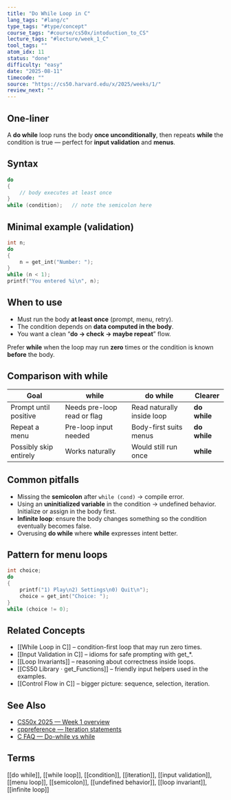 ```yaml
---
title: "Do While Loop in C"  
lang_tags: "#lang/c"
type_tags: "#type/concept"
course_tags: "#course/cs50x/intoduction_to_CS"
lecture_tags: "#lecture/week_1_C"
tool_tags: ""
atom_idx: 11
status: "done"
difficulty: "easy"
date: "2025-08-11"
timecode: ""
source: "https://cs50.harvard.edu/x/2025/weeks/1/"
review_next: ""
---
```


## **One-liner**

A **do while** loop runs the body **once unconditionally**, then repeats **while** the condition is true — perfect for **input validation** and **menus**.

## Syntax

```c
do
{
    // body executes at least once
}
while (condition);   // note the semicolon here
```

## Minimal example (validation)

```c
int n;
do
{
    n = get_int("Number: ");
}
while (n < 1);
printf("You entered %i\n", n);
```

## When to use

- Must run the body **at least once** (prompt, menu, retry).  
- The condition depends on **data computed in the body**.  
- You want a clean “**do → check → maybe repeat**” flow.

Prefer **while** when the loop may run **zero** times or the condition is known **before** the body.

## Comparison with while

| Goal | while | do while | Clearer |
|---|---|---|---|
| Prompt until positive | Needs pre-loop read or flag | Read naturally inside loop | **do while** |
| Repeat a menu | Pre-loop input needed | Body-first suits menus | **do while** |
| Possibly skip entirely | Works naturally | Would still run once | **while** |

## Common pitfalls

- Missing the **semicolon** after `while (cond)` → compile error.  
- Using an **uninitialized variable** in the condition → undefined behavior. Initialize or assign in the body first.  
- **Infinite loop**: ensure the body changes something so the condition eventually becomes false.  
- Overusing **do while** where **while** expresses intent better.

## Pattern for menu loops

```c
int choice;
do
{
    printf("1) Play\n2) Settings\n0) Quit\n");
    choice = get_int("Choice: ");
}
while (choice != 0);
```

## Related Concepts

- [[While Loop in C]] – condition-first loop that may run zero times.
- [[Input Validation in C]] – idioms for safe prompting with get_*.
- [[Loop Invariants]] – reasoning about correctness inside loops.
- [[CS50 Library · get_Functions]] – friendly input helpers used in the examples.
- [[Control Flow in C]] – bigger picture: sequence, selection, iteration.

## See Also

- [CS50x 2025 — Week 1 overview](https://cs50.harvard.edu/x/2025/weeks/1/)
- [cppreference — Iteration statements](https://en.cppreference.com/w/c/language/iter) 
- [C FAQ — Do-while vs while](https://c-faq.com/statements/dowhile.html)

## Terms

[[do while]], [[while loop]], [[condition]], [[iteration]], [[input validation]], [[menu loop]], [[semicolon]], [[undefined behavior]], [[loop invariant]], [[infinite loop]]
